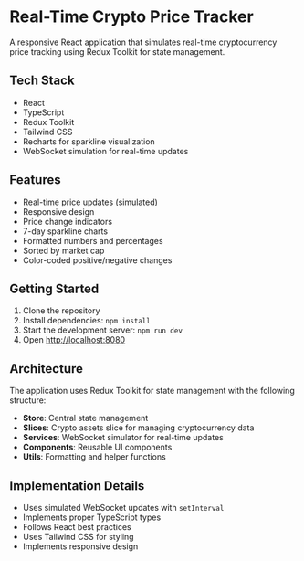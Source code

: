 
# Real-Time Crypto Price Tracker

A responsive React application that simulates real-time cryptocurrency price tracking using Redux Toolkit for state management.

## Tech Stack

- React
- TypeScript
- Redux Toolkit
- Tailwind CSS
- Recharts for sparkline visualization
- WebSocket simulation for real-time updates

## Features

- Real-time price updates (simulated)
- Responsive design
- Price change indicators
- 7-day sparkline charts
- Formatted numbers and percentages
- Sorted by market cap
- Color-coded positive/negative changes

## Getting Started

1. Clone the repository
2. Install dependencies: `npm install`
3. Start the development server: `npm run dev`
4. Open [http://localhost:8080](http://localhost:8080)

## Architecture

The application uses Redux Toolkit for state management with the following structure:

- **Store**: Central state management
- **Slices**: Crypto assets slice for managing cryptocurrency data
- **Services**: WebSocket simulator for real-time updates
- **Components**: Reusable UI components
- **Utils**: Formatting and helper functions

## Implementation Details

- Uses simulated WebSocket updates with `setInterval`
- Implements proper TypeScript types
- Follows React best practices
- Uses Tailwind CSS for styling
- Implements responsive design
